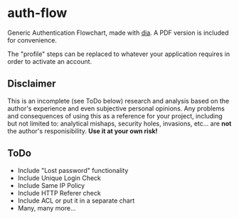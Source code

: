 auth-flow
=========

Generic Authentication Flowchart, made with [dia](https://wiki.gnome.org/Apps/Dia).
A PDF version is included for convenience.

The "profile" steps can be replaced to whatever your application requires in order to activate an account.

Disclaimer
---

This is an incomplete (see ToDo below) research and analysis based on the author's experience and even subjective personal opinions. Any problems and consequences of using this as a reference for your project, including but not limited to: analytical mishaps, security holes, invasions, etc... are **not** the author's responisibility. **Use it at your own risk!**

ToDo
---

- Include "Lost password" functionality
- Include Unique Login Check
- Include Same IP Policy
- Include HTTP Referer check
- Include ACL or put it in a separate chart
- Many, many more...